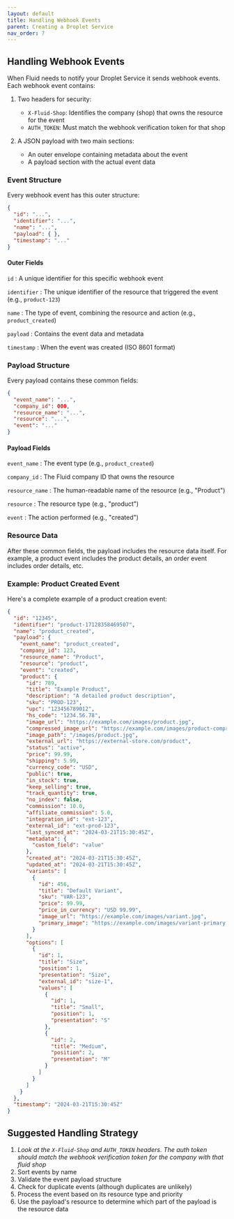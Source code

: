 ```yaml
---
layout: default
title: Handling Webhook Events
parent: Creating a Droplet Service
nav_order: 7
---
```


## Handling Webhook Events

When Fluid needs to notify your Droplet Service it sends webhook events. Each webhook event contains:

1. Two headers for security:
   - `X-Fluid-Shop`: Identifies the company (shop) that owns the resource for the event
   - `AUTH_TOKEN`: Must match the webhook verification token for that shop

2. A JSON payload with two main sections:
   - An outer envelope containing metadata about the event
   - A payload section with the actual event data

### Event Structure

Every webhook event has this outer structure:
```json
{
  "id": "...",
  "identifier": "...",
  "name": "...",
  "payload": { },
  "timestamp": "..."
}
```

#### Outer Fields

`id`
: A unique identifier for this specific webhook event

`identifier`
: The unique identifier of the resource that triggered the event (e.g., `product-123`)

`name`
: The type of event, combining the resource and action (e.g., `product_created`)

`payload`
: Contains the event data and metadata

`timestamp`
: When the event was created (ISO 8601 format)

### Payload Structure

Every payload contains these common fields:
```json
{
  "event_name": "...",
  "company_id": 000,
  "resource_name": "...",
  "resource": "...",
  "event": "..."
}
```

#### Payload Fields

`event_name`
: The event type (e.g., `product_created`)

`company_id`
: The Fluid company ID that owns the resource

`resource_name`
: The human-readable name of the resource (e.g., "Product")

`resource`
: The resource type (e.g., "product")

`event`
: The action performed (e.g., "created")

### Resource Data

After these common fields, the payload includes the resource data itself. For example, a product event includes the product details, an order event includes order details, etc.

### Example: Product Created Event

Here's a complete example of a product creation event:

```json
{
  "id": "12345",
  "identifier": "product-17128358469507",
  "name": "product_created",
  "payload": {
    "event_name": "product_created",
    "company_id": 123,
    "resource_name": "Product",
    "resource": "product",
    "event": "created",
    "product": {
      "id": 789,
      "title": "Example Product",
      "description": "A detailed product description",
      "sku": "PROD-123",
      "upc": "123456789012",
      "hs_code": "1234.56.78",
      "image_url": "https://example.com/images/product.jpg",
      "compressed_image_url": "https://example.com/images/product-compressed.jpg",
      "image_path": "/images/product.jpg",
      "external_url": "https://external-store.com/product",
      "status": "active",
      "price": 99.99,
      "shipping": 5.99,
      "currency_code": "USD",
      "public": true,
      "in_stock": true,
      "keep_selling": true,
      "track_quantity": true,
      "no_index": false,
      "commission": 10.0,
      "affiliate_commission": 5.0,
      "integration_id": "ext-123",
      "external_id": "ext-prod-123",
      "last_synced_at": "2024-03-21T15:30:45Z",
      "metadata": {
        "custom_field": "value"
      },
      "created_at": "2024-03-21T15:30:45Z",
      "updated_at": "2024-03-21T15:30:45Z",
      "variants": [
        {
          "id": 456,
          "title": "Default Variant",
          "sku": "VAR-123",
          "price": 99.99,
          "price_in_currency": "USD 99.99",
          "image_url": "https://example.com/images/variant.jpg",
          "primary_image": "https://example.com/images/variant-primary.jpg"
        }
      ],
      "options": [
        {
          "id": 1,
          "title": "Size",
          "position": 1,
          "presentation": "Size",
          "external_id": "size-1",
          "values": [
            {
              "id": 1,
              "title": "Small",
              "position": 1,
              "presentation": "S"
            },
            {
              "id": 2,
              "title": "Medium",
              "position": 2,
              "presentation": "M"
            }
          ]
        }
      ]
    }
  },
  "timestamp": "2024-03-21T15:30:45Z"
}
```

## Suggested Handling Strategy

1. _Look at the `X-Fluid-Shop` and `AUTH_TOKEN` headers. The auth token should match the webhook verification token for the company with that fluid shop_
2. Sort events by name
3. Validate the event payload structure
4. Check for duplicate events (although duplicates are unlikely)
5. Process the event based on its resource type and priority
6. Use the payload's resource to determine which part of the payload is the resource data
